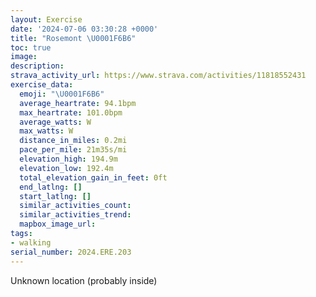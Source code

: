 ```yaml
---
layout: Exercise
date: '2024-07-06 03:30:28 +0000'
title: "Rosemont \U0001F6B6"
toc: true
image:
description:
strava_activity_url: https://www.strava.com/activities/11818552431
exercise_data:
  emoji: "\U0001F6B6"
  average_heartrate: 94.1bpm
  max_heartrate: 101.0bpm
  average_watts: W
  max_watts: W
  distance_in_miles: 0.2mi
  pace_per_mile: 21m35s/mi
  elevation_high: 194.9m
  elevation_low: 192.4m
  total_elevation_gain_in_feet: 0ft
  end_latlng: []
  start_latlng: []
  similar_activities_count:
  similar_activities_trend:
  mapbox_image_url:
tags:
- walking
serial_number: 2024.ERE.203
---
```

Unknown location (probably inside)
